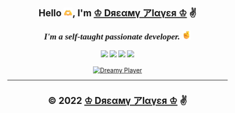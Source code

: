 <!-- <p align="center"><a href="https://github.com/Dreamyplayer"><img width="80%" alt="Hello, I'm Dreamy." src="./avatar.jpg" /></a></p> -->

<h2 align="center">Hello <img width="4%" src="https://github.com/microsoft/fluentui-emoji/blob/main/assets/Heart%20hands/Default/3D/heart_hands_3d_default.png?raw=true">, I'm <a href="https://github.com/Dreamyplayer/">♔ Dяεαмү アlαүεя ♔<a> ✌️</h2>

<p align="center" style='font: bold italic 1.4em "Comic Sans", serif'>I'm a self-taught passionate developer. <img width="4%" src="https://github.com/microsoft/fluentui-emoji/blob/main/assets/Crossed%20fingers/Default/3D/crossed_fingers_3d_default.png?raw=true"></p>

<p align="center">
  <img height="50%" width="auto" src ="https://github-readme-stats.vercel.app/api?username=Dreamyplayer&show_icons=true&count_private=true&theme=algolia&hide_border=true&hide=issues,contribs&text_color=bcbcbc&bg_color=00000000" />
  <img height="50%" width="auto" src ="https://github-readme-stats.vercel.app/api/top-langs/?username=Dreamyplayer&layout=compact&hide_border=true&theme=codeSTACKr&text_color=bcbcbc&bg_color=00000000&langs_count=6&hide=jupyter%20notebook,tex,css,php" />
  <img src ="https://github-readme-streak-stats.herokuapp.com?user=Dreamyplayer&theme=algolia&hide_border=true&background=FFFFFF00" />
  <img height="50%" width="auto" src="https://github-readme-stats.vercel.app/api/wakatime?username=Dreamyplayer&text_color=bcbcbc&hide_border=true&theme=algolia&bg_color=00000000&show_icons=true" />
  <br>
  <br>
  <a href="https://www.paypal.com/paypalme/DreamyPlayer"> <img align="center" src="https://cdn.buymeacoffee.com/buttons/v2/default-orange.png" height="50" width="210" alt="Dreamy Player" /></a>

  <!-- <img src ="code.svg" /> -->
</p>

---

<h2 align="center">© 2022 <a href="https://github.com/Dreamyplayer/">♔ Dяεαмү アlαүεя ♔<a> ✌️</h2>
